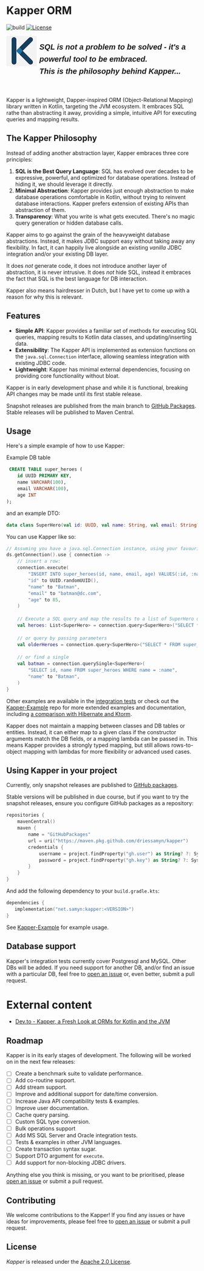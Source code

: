 # Kapper ORM

![build](https://github.com/driessamyn/kapper/actions/workflows/build-and-test.yml/badge.svg)
[![License](https://img.shields.io/badge/License-Apache_2.0-blue.svg)](https://opensource.org/licenses/Apache-2.0)

<img alt="logo" src="./img/kapper-logo-small.png" align="left" style="margin-right: 7px;"/>

<p style="font: italic bold 20px sans-serif;padding-top:7px;line-height: 1.6;">SQL is not a problem to be solved - it's a powerful tool to be embraced.<br />
This is the philosophy behind Kapper...</p>

<br clear="left" />

Kapper is a lightweight, Dapper-inspired ORM (Object-Relational Mapping) library written in Kotlin, targeting the JVM ecosystem.
It embraces SQL rathe than abstracting it away, providing a simple, intuitive API for executing queries and mapping results.

## The Kapper Philosophy

Instead of adding another abstraction layer, Kapper embraces three core principles:

1. **SQL is the Best Query Language**: SQL has evolved over decades to be expressive, powerful, and optimized for database operations.
Instead of hiding it, we should leverage it directly.
2. **Minimal Abstraction**: Kapper provides just enough abstraction to make database operations comfortable in Kotlin, without trying to reinvent database interactions. 
Kapper prefers extension of existing APIs than abstraction of them.
3. **Transparency**: What you write is what gets executed.
There's no magic query generation or hidden database calls.

Kapper aims to go against the grain of the heavyweight database abstractions.
Instead, it makes JDBC support easy without taking away any flexibility.
In fact, it can happily live alongside an existing _vanilla_ JDBC integration and/or your existing DB layer.

It does _not_ generate code, it does not introduce another layer of abstraction, it is never intrusive.
It does _not_ hide SQL, instead it embraces the fact that SQL is the best language for DB interaction.

Kapper also means hairdresser in Dutch, but I have yet to come up with a reason for why this is relevant.

## Features

- **Simple API**: Kapper provides a familiar set of methods for executing SQL queries, mapping results to Kotlin data classes, and updating/inserting data.
- **Extensibility**: The Kapper API is implemented as extension functions on the `java.sql.Connection` interface, allowing seamless integration with existing JDBC code.
- **Lightweight**: Kapper has minimal external dependencies, focusing on providing core functionality without bloat.

Kapper is in early development phase and while it is functional, breaking API changes may be made until its first stable release.

Snapshot releases are published from the main branch to [GitHub Packages](packages/2353016).
Stable releases will be published to Maven Central.

## Usage

Here's a simple example of how to use Kapper:

Example DB table
```sql
 CREATE TABLE super_heroes (
    id UUID PRIMARY KEY,
    name VARCHAR(100),
    email VARCHAR(100),
    age INT
);
 ```

and an example DTO:
```kotlin
data class SuperHero(val id: UUID, val name: String, val email: String? = null, val age: Int? = null)
```

You can use Kapper like so:
```kotlin
// Assuming you have a java.sql.Connection instance, using your favourite connection pooler, for example:
ds.getConnection().use { connection ->
    // insert a row:
    connection.execute(
        "INSERT INTO super_heroes(id, name, email, age) VALUES(:id, :name, :email, :age);",
        "id" to UUID.randomUUID(),
        "name" to "Batman",
        "email" to "batman@dc.com",
        "age" to 85,
    )
    
    // Execute a SQL query and map the results to a list of SuperHero objects
    val heroes: List<SuperHero> = connection.query<SuperHero>("SELECT * FROM super_heroes")

    // or query by passing parameters
    val olderHeroes = connection.query<SuperHero>("SELECT * FROM super_heroes WHERE age > :age", "age" to 80)
    
    // or find a single
    val batman = connection.querySingle<SuperHero>(
        "SELECT id, name FROM super_heroes WHERE name = :name",
        "name" to "Batman",
    )
}
```

Other examples are available in the [integration tests](lib/src/integrationTest/kotlin/net/samyn/kapper/) or check out the [Kapper-Example](https://github.com/driessamyn/kapper-examples) repo for more extended examples and documentation,
including [a comparison with Hibernate and Ktorm](https://github.com/driessamyn/kapper-examples/tree/release-1.0-article?tab=readme-ov-file#comparison-with-orms).

Kapper does not maintain a mapping between classes and DB tables or entities. 
Instead, it can either map to a given class if the constructor arguments match the DB fields, or a mapping lambda can be passed in.
This means Kapper provides a strongly typed mapping, but still allows rows-to-object mapping with lambdas for more flexibility or advanced used cases.

## Using Kapper in your project

Currently, only snapshot releases are published to [GitHub packages](./packages).

Stable versions will be published in due course, but if you want to try the snapshot releases, ensure you configure GitHub packages as a repository:
```kotlin
repositories {
    mavenCentral()
    maven {
        name = "GitHubPackages"
        url = uri("https://maven.pkg.github.com/driessamyn/kapper")
        credentials {
            username = project.findProperty("gh.user") as String? ?: System.getenv("GH_USERNAME")
            password = project.findProperty("gh.key") as String? ?: System.getenv("GH_TOKEN")
        }
    }
}
```

And add the following dependency to your `build.gradle.kts`:

```kotlin
dependencies {
   implementation("net.samyn:kapper:<VERSION>")
}
```

See [Kapper-Example](https://github.com/driessamyn/kapper-examples) for example usage.

## Database support

Kapper's integration tests currently cover Postgresql and MySQL.
Other DBs will be added.
If you need support for another DB, and/or find an issue with a particular DB, feel free to [open an issue](kapper/issues) or, even better, submit a pull request. 

# External content

- [Dev.to - Kapper, a Fresh Look at ORMs for Kotlin and the JVM ](https://dev.to/driessamyn/kapper-a-fresh-look-at-orms-for-kotlin-and-the-jvm-1ln5)

## Roadmap

Kapper is in its early stages of development.
The following will be worked on in the next few releases:

- [ ] Create a benchmark suite to validate performance.
- [ ] Add co-routine support.
- [ ] Add stream support.
- [ ] Improve and additional support for date/time conversion.
- [ ] Increase Java API compatibility tests & examples.
- [ ] Improve user documentation.
- [ ] Cache query parsing.
- [ ] Custom SQL type conversion.
- [ ] Bulk operations support
- [ ] Add MS SQL Server and Oracle integration tests.
- [ ] Tests & examples in other JVM languages.
- [ ] Create transaction syntax sugar.
- [ ] Support DTO argument for `execute`.
- [ ] Add support for non-blocking JDBC drivers.

Anything else you think is missing, or you want to be prioritised, please [open an issue](kapper/issues) or submit a pull request.

## Contributing

We welcome contributions to the Kapper! If you find any issues or have ideas for improvements, please feel free to [open an issue](kapper/issues) or submit a pull request.

## License

_Kapper_ is released under the [Apache 2.0 License](./LICENSE).
